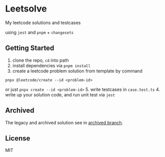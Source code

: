 # Leetsolve


My leetcode solutions and testcases

using `jest` and `pnpm` + `changesets`

## Getting Started

1. clone the repo, `cd` into path
2. install dependencies via `pnpm install`
3. create a leetcode problem solution from template by command

  `pnpx @leetcode/create --id <problem-id>`

  or just `pnpx create --id <problem-id>`
5. write testcases in `case.test.ts`
4. write up your solution code, and run unit test via `jest`


## Archived

The legacy and archived solution see in [archived branch](https://github.com/zthxxx/leetsolve/tree/archived).

## License

MIT
